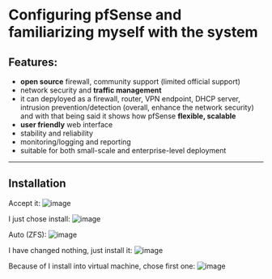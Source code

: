 # Configuring pfSense and familiarizing myself with the system

## Features:

- **open source** firewall, community support (limited official support)
- network security and **traffic management**
- it can depyloyed as a firewall, router, VPN endpoint, DHCP server, intrusion prevention/detection (overall, enhance the network security) and with that being said it shows how pfSense **flexible, scalable**
- **user friendly** web interface
- stability and reliability
- monitoring/logging and reporting
- suitable for both small-scale and enterprise-level deployment

-----------------------------------------------------------------------------------------------------------------------------------------------------------------------------

## Installation

Accept it:
![image](https://github.com/user-attachments/assets/eff8ef0a-e60a-4204-b23f-ff38628411ae)

I just chose install:
![image](https://github.com/user-attachments/assets/b79dbcc8-514b-4155-89eb-af0bfcf6c9cd)

Auto (ZFS):
![image](https://github.com/user-attachments/assets/d9b97220-9b4d-4f6e-9d4b-dc7191fda352)

I have changed nothing, just install it:
![image](https://github.com/user-attachments/assets/7ef72e28-54b5-44df-a962-bbe3f77b495d)

Because of I install into virtual machine, chose first one:
![image](https://github.com/user-attachments/assets/cf4219f0-75d5-44d3-b480-b0ad44f1c2d6)




